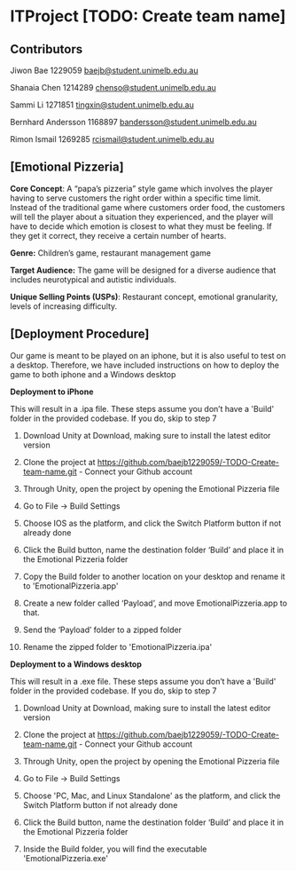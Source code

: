 # ITProject [TODO: Create team name]
## Contributors 
Jiwon Bae 1229059
baejb@student.unimelb.edu.au
 
Shanaia Chen 1214289
chenso@student.unimelb.edu.au

Sammi Li 1271851
tingxin@student.unimelb.edu.au

Bernhard Andersson 1168897
bandersson@student.unimelb.edu.au

Rimon Ismail 1269285
rcismail@student.unimelb.edu.au

## [Emotional Pizzeria]  
**Core Concept**: A “papa’s pizzeria” style game which involves the player having to serve customers the right order within a specific time limit. Instead of the traditional game where customers order food, the customers will tell the player about a situation they experienced, and the player will have to decide which emotion is closest to what they must be feeling. If they get it correct, they receive a certain number of hearts.

**Genre:** Children’s game, restaurant management game 

**Target Audience:** The game will be designed for a diverse audience that includes neurotypical and autistic individuals.

**Unique Selling Points (USPs)**: Restaurant concept, emotional granularity, levels of increasing difficulty.

## [Deployment Procedure]

Our game is meant to be played on an iphone, but it is also useful to test on a desktop. Therefore, we have included instructions on how to deploy the game to both iphone and a Windows desktop

**Deployment to iPhone**

This will result in a .ipa file. These steps assume you don’t have a 'Build' folder in the provided codebase. If you do, skip to step 7

1. Download Unity at Download, making sure to install the latest editor version

2. Clone the project at https://github.com/baejb1229059/-TODO-Create-team-name.git - Connect your Github account 

3. Through Unity, open the project by opening the Emotional Pizzeria file

4. Go to File → Build Settings

5. Choose IOS as the platform, and click the Switch Platform button if not already done

6. Click the Build button, name the destination folder ‘Build’ and place it in the Emotional Pizzeria folder

7. Copy the Build folder to another location on your desktop and rename it to 'EmotionalPizzeria.app'

8. Create a new folder called ‘Payload’, and move EmotionalPizzeria.app to that.

9. Send the ‘Payload’ folder to a zipped folder

10. Rename the zipped folder to 'EmotionalPizzeria.ipa'

**Deployment to a Windows desktop**

This will result in a .exe file. These steps assume you don’t have a 'Build' folder in the provided codebase. If you do, skip to step 7

1. Download Unity at Download, making sure to install the latest editor version

2. Clone the project at https://github.com/baejb1229059/-TODO-Create-team-name.git - Connect your Github account 

3. Through Unity, open the project by opening the Emotional Pizzeria file

4. Go to File → Build Settings

5. Choose 'PC, Mac, and Linux Standalone' as the platform, and click the Switch Platform button if not already done

6. Click the Build button, name the destination folder ‘Build’ and place it in the Emotional Pizzeria folder

7. Inside the Build folder, you will find the executable 'EmotionalPizzeria.exe'

